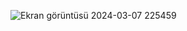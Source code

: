 ![Ekran görüntüsü 2024-03-07 225459](https://github.com/receppzz/animation_login_form_example/assets/135069827/559e55c0-305d-4b31-9f5f-eaccf78bc632)
